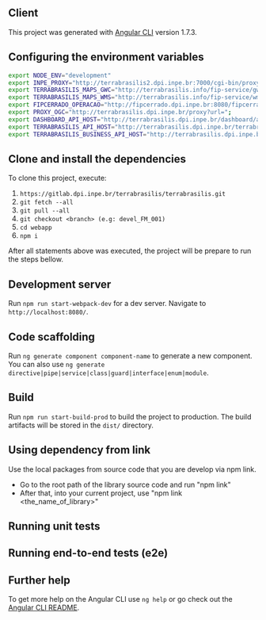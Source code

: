 ## Client

This project was generated with [Angular CLI](https://github.com/angular/angular-cli) version 1.7.3.

## Configuring the environment variables

```bash
export NODE_ENV="development"
export INPE_PROXY="http://terrabrasilis2.dpi.inpe.br:7000/cgi-bin/proxy.cgi?url="
export TERRABRASILIS_MAPS_GWC="http://terrabrasilis.info/fip-service/gwc/service/wms"
export TERRABRASILIS_MAPS_WMS="http://terrabrasilis.info/fip-service/wms"
export FIPCERRADO_OPERACAO="http://fipcerrado.dpi.inpe.br:8080/fipcerrado-geoserver/terraamazon/wms"
export PROXY_OGC="http://terrabrasilis.dpi.inpe.br/proxy?url="; 
export DASHBOARD_API_HOST="http://terrabrasilis.dpi.inpe.br/dashboard/api/v1/redis-cli/"
export TERRABRASILIS_API_HOST="http://terrabrasilis.dpi.inpe.br/terrabrasilis/api/v1/"
export TERRABRASILIS_BUSINESS_API_HOST="http://terrabrasilis.dpi.inpe.br/business/api/v1/"
```

## Clone and install the dependencies

To clone this project, execute: 

1. `https://gitlab.dpi.inpe.br/terrabrasilis/terrabrasilis.git`
2. `git fetch --all`
3. `git pull --all`
4. `git checkout <branch> (e.g: devel_FM_001)`
5. `cd webapp`
6. `npm i`

After all statements above was executed, the project will be prepare to run the steps bellow.

## Development server

Run `npm run start-webpack-dev` for a dev server. Navigate to `http://localhost:8080/`.

## Code scaffolding

Run `ng generate component component-name` to generate a new component. You can also use `ng generate directive|pipe|service|class|guard|interface|enum|module`.

## Build

Run `npm run start-build-prod` to build the project to production. The build artifacts will be stored in the `dist/` directory. 

## Using dependency from link

Use the local packages from source code that you are develop via npm link.

- Go to the root path of the library source code and run "npm link"
- After that, into your current project, use "npm link <the_name_of_library>"

## Running unit tests

## Running end-to-end tests (e2e)

## Further help

To get more help on the Angular CLI use `ng help` or go check out the [Angular CLI README](https://github.com/angular/angular-cli/blob/master/README.md).
